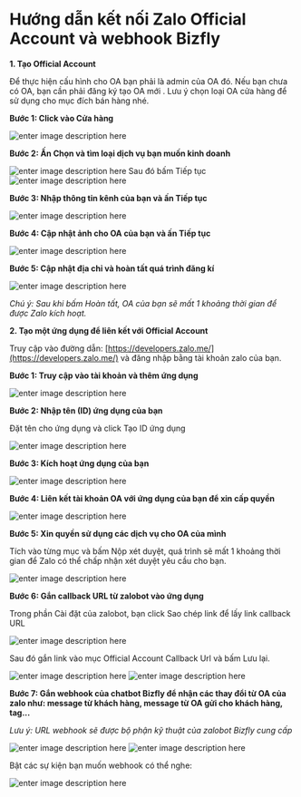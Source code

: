 # Hướng dẫn kết nối Zalo Official Account và webhook Bizfly

**1. Tạo Official Account**

Để thực hiện cấu hình cho OA bạn phải là admin của OA đó. Nếu bạn chưa có OA, bạn cần phải đăng ký tạo OA mới . Lưu ý chọn loại OA cửa hàng để sử dụng cho mục đích bán hàng nhé.

**Bước 1: Click vào Cửa hàng**

![enter image description here](https://static8.muarecdn.com/original/muare/images/2020/03/18/5496633_1.png)

**Bước 2: Ấn Chọn và tìm loại dịch vụ bạn muốn kinh doanh**

![enter image description here](https://static8.muarecdn.com/original/muare/images/2020/03/18/5496634_2.png)
Sau đó bấm Tiếp tục
![enter image description here](https://static8.muarecdn.com/original/muare/images/2020/03/18/5496636_3.png)

**Bước 3: Nhập thông tin kênh của bạn và ấn Tiếp tục**

![enter image description here](https://static8.muarecdn.com/original/muare/images/2020/03/18/5496641_4.png)

**Bước 4: Cập nhật ảnh cho OA của bạn và ấn Tiếp tục**

![enter image description here](https://static8.muarecdn.com/original/muare/images/2020/03/18/5496656_5.png)

**Bước 5: Cập nhật địa chỉ và hoàn tất quá trình đăng kí**

![enter image description here](https://static8.muarecdn.com/original/muare/images/2020/03/18/5496657_6.png)

*Chú ý: Sau khi bấm Hoàn tất, OA của bạn sẽ mất 1 khoảng thời gian để được Zalo kích hoạt.*

**2. Tạo một ứng dụng để liên kết với Official Account**

Truy cập vào đường dẫn: [https://developers.zalo.me/](https://developers.zalo.me/) và đăng nhập bằng tài khoản zalo của bạn.

**Bước 1: Truy cập vào tài khoản và thêm ứng dụng**

![enter image description here](https://static8.muarecdn.com/original/muare/images/2020/03/18/5496664_7.png)

**Bước 2: Nhập tên (ID) ứng dụng của bạn**

Đặt tên cho ứng dụng và click Tạo ID ứng dụng

![enter image description here](https://static8.muarecdn.com/original/muare/images/2020/03/18/5496666_8.png)

**Bước 3: Kích hoạt ứng dụng của bạn**

![enter image description here](https://static8.muarecdn.com/original/muare/images/2020/03/18/5496669_9.png)

**Bước 4: Liên kết tài khoản OA với ứng dụng của bạn để xin cấp quyền**

![enter image description here](https://static8.muarecdn.com/original/muare/images/2020/03/18/5496675_10.png)

**Bước 5: Xin quyền sử dụng các dịch vụ cho OA của mình**

Tích vào từng mục và bấm Nộp xét duyệt, quá trình sẽ mất 1 khoảng thời gian để Zalo có thể chấp nhận xét duyệt yêu cầu cho bạn.

![enter image description here](https://static8.muarecdn.com/original/muare/images/2020/03/18/5496677_11.png)

**Bước 6: Gắn callback URL từ zalobot vào ứng dụng**

Trong phần Cài đặt của zalobot, bạn click Sao chép link để lấy link callback URL

![enter image description here](https://static8.muarecdn.com/original/muare/images/2020/09/10/5724620_screenshot-4.jpg)

Sau đó gắn link vào mục Official Account Callback Url và bấm Lưu lại.

![enter image description here](https://static8.muarecdn.com/original/muare/images/2020/03/18/5496679_13.png)
![enter image description here](https://static8.muarecdn.com/original/muare/images/2020/03/18/5496680_14.png)

**Bước 7: Gắn webhook của chatbot Bizfly để nhận các thay đổi từ OA của zalo như: message từ khách hàng, message từ OA gửi cho khách hàng, tag...**

_Lưu ý: URL webhook sẽ được bộ phận kỹ thuật của zalobot Bizfly cung cấp_

![enter image description here](https://static8.muarecdn.com/original/muare/images/2020/03/18/5496682_15.png)
![enter image description here](https://static8.muarecdn.com/original/muare/images/2020/03/18/5496683_16.png)

Bật các sự kiện bạn muốn webhook có thể nghe:

![enter image description here](https://static8.muarecdn.com/original/muare/images/2020/03/18/5496685_17.png)

